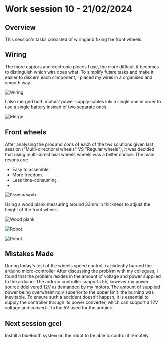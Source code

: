 # Work session 10 - 21/02/2024

## Overview

This session's tasks consisted of wiringand fixing the front wheels.

## Wiring

The more captors and electronic pieces I use, the more difficult it becomes to distinguish which wire does what. To simplify future tasks and make it easier to discern each component, I placed my wires in a organised and smooth way.

![Wiring](https://github.com/ProjectAliB/ProjectAli.github.io/blob/789e78f4e298a1794a3a90cd20c97fbd545787a1/Ressources/Images%26Pictures/Work%20session%2010/20240221_170640.jpg)

I also merged both motors' power supply cables into a single one in order to use a single battery instead of two separate ones.

![Merge](https://github.com/ProjectAliB/ProjectAli.github.io/blob/789e78f4e298a1794a3a90cd20c97fbd545787a1/Ressources/Images%26Pictures/Work%20session%2010/20240221_145751.jpg)

## Front wheels

After analysing the pros and cons of each of the two solutions given last session ("Multi-directional wheels" VS "Regular wheels"), it was decided that using multi-directional wheels wheels was a better choice. The main resons are:
- Easy to assemble.
- More freedom.
- Less time-consuming.
- 
![Front wheels](https://github.com/ProjectAliB/ProjectAli.github.io/blob/789e78f4e298a1794a3a90cd20c97fbd545787a1/Ressources/Images%26Pictures/Work%20session%2010/20240221_153405.jpg)

Using a wood plank measuring around 33mm in thickness to adjust the height of the front wheels.

![Wood plank](https://github.com/ProjectAliB/ProjectAli.github.io/blob/789e78f4e298a1794a3a90cd20c97fbd545787a1/Ressources/Images%26Pictures/Work%20session%2010/20240221_153358.jpg)

![Robot](https://github.com/ProjectAliB/ProjectAli.github.io/blob/789e78f4e298a1794a3a90cd20c97fbd545787a1/Ressources/Images%26Pictures/Work%20session%2010/20240221_170627.jpg)

![Robot](https://github.com/ProjectAliB/ProjectAli.github.io/blob/789e78f4e298a1794a3a90cd20c97fbd545787a1/Ressources/Images%26Pictures/Work%20session%2010/20240221_170634.jpg)

## Mistakes Made

During today's test of the wheels speed control, i accidently burned the arduino micro-controller. After discussing the problem with my collegues, i found that the problem resides in the amount of voltage and power supplied to the arduino. The arduino controller supports 5V, however my power source ddelivered 12V as demanded by my motors. The amount of supplied power being overwhelmingly superior to the upper limit, the burning was inevitable.
To ensure such a accident doesn't happen, it is essential to supply the controller through its power converter, which can support a 12V voltage and convert it to the 5V used for the arduino.

## Next session goel

Install a bluetooth system on the robot to be able to control it remotely.

